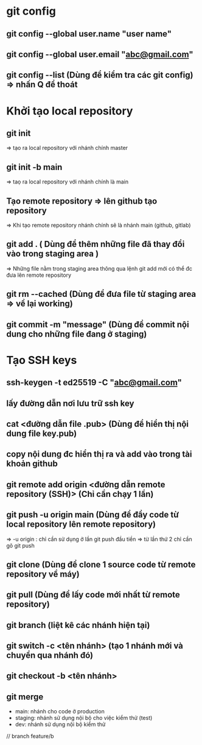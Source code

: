 # git config

## git config --global user.name "user name"

## git config --global user.email "abc@gmail.com"

## git config --list (Dùng để kiểm tra các git config) => nhấn Q để thoát

# Khởi tạo local repository

## git init

=> tạo ra local repository với nhánh chính master

## git init -b main

=> taọ ra local repository với nhánh chính là main

## Tạo remote repository => lên github tạo repository

=> Khi tạo remote repository nhánh chính sẽ là nhánh main (github, gitlab)

## git add . ( Dùng để thêm những file đã thay đổi vào trong staging area )

=> Những file nằm trong staging area thông qua lệnh git add mới có thể đc đưa lên remote repository

## git rm --cached <file> (Dùng để đưa file từ staging area => về lại working)

## git commit -m "message" (Dùng để commit nội dung cho những file đang ở staging)

# Tạo SSH keys

## ssh-keygen -t ed25519 -C "abc@gmail.com"

## lấy đường dẫn nơi lưu trữ ssh key

## cat <đường dẫn file .pub> (Dùng để hiển thị nội dung file key.pub)

## copy nội dung đc hiển thị ra và add vào trong tài khoản github

## git remote add origin <đường dẫn remote repository (SSH)> (Chỉ cần chạy 1 lần)

## git push -u origin main (Dùng để đẩy code từ local repository lên remote repository)

=> -u origin : chỉ cần sử dụng ở lần git push đầu tiền => từ lần thứ 2 chỉ cần gõ git push

## git clone (Dùng để clone 1 source code từ remote repository về máy)

## git pull (Dùng để lấy code mới nhất từ remote repository)

## git branch (liệt kê các nhánh hiện tại)

## git switch -c <tên nhánh> (tạo 1 nhánh mới và chuyển qua nhánh đó)

## git checkout -b <tên nhánh>

## git merge

-   main: nhánh cho code ở production
-   staging: nhánh sử dụng nội bộ cho việc kiểm thử (test)
-   dev: nhánh sử dụng nội bộ kiểm thử

// branch feature/b
